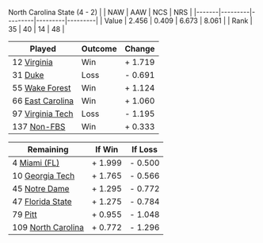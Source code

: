 North Carolina State (4 - 2)
|       |   NAW   |   AAW   |   NCS   |   NRS   |
|-------|---------|---------|---------|---------|
| Value |   2.456 |   0.409 |   6.673 |   8.061 |
| Rank  |      35 |      40 |      14 |      48 |

| Played                    | Outcome    |  Change  |
|---------------------------|------------|----------|
|  12 [Virginia              ](Virginia.md)| Win        | +  1.719 |
|  31 [Duke                  ](Duke.md)| Loss       | -  0.691 |
|  55 [Wake Forest           ](WakeForest.md)| Win        | +  1.124 |
|  66 [East Carolina         ](EastCarolina.md)| Win        | +  1.060 |
|  97 [Virginia Tech         ](VirginiaTech.md)| Loss       | -  1.195 |
| 137 [Non-FBS               ](NonFBS.md)| Win        | +  0.333 |

| Remaining                 |  If Win  |  If Loss |
|---------------------------|----------|----------|
|   4 [Miami (FL)            ](MiamiFL.md)| +  1.999 | -  0.500 |
|  10 [Georgia Tech          ](GeorgiaTech.md)| +  1.765 | -  0.566 |
|  45 [Notre Dame            ](NotreDame.md)| +  1.295 | -  0.772 |
|  47 [Florida State         ](FloridaState.md)| +  1.275 | -  0.784 |
|  79 [Pitt                  ](Pitt.md)| +  0.955 | -  1.048 |
| 109 [North Carolina        ](NorthCarolina.md)| +  0.772 | -  1.296 |

